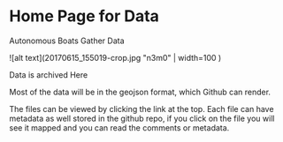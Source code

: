 
# Home Page for Data 
Autonomous Boats Gather Data

![alt text](20170615_155019-crop.jpg "n3m0" | width=100 )

Data is archived Here

Most of the data will be in the geojson format, which Github can render.  

The files can be viewed by clicking the link at the top.  Each file can have metadata as well stored in the github repo, if you click on the file you will see it mapped and you can read the comments or metadata.


